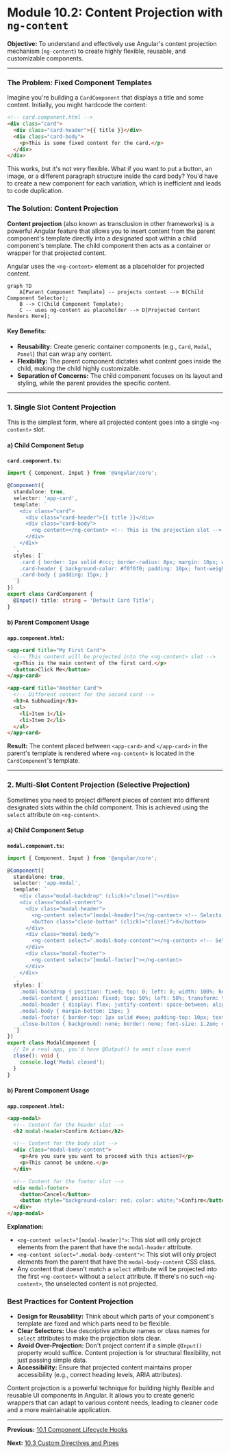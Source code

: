 # Module 10.2: Content Projection with `ng-content`

**Objective:** To understand and effectively use Angular's content projection mechanism (`ng-content`) to create highly flexible, reusable, and customizable components.

---

### The Problem: Fixed Component Templates

Imagine you're building a `CardComponent` that displays a title and some content. Initially, you might hardcode the content:

```html
<!-- card.component.html -->
<div class="card">
  <div class="card-header">{{ title }}</div>
  <div class="card-body">
    <p>This is some fixed content for the card.</p>
  </div>
</div>
```

This works, but it's not very flexible. What if you want to put a button, an image, or a different paragraph structure inside the card body? You'd have to create a new component for each variation, which is inefficient and leads to code duplication.

### The Solution: Content Projection

**Content projection** (also known as transclusion in other frameworks) is a powerful Angular feature that allows you to insert content from the parent component's template directly into a designated spot within a child component's template. The child component then acts as a container or wrapper for that projected content.

Angular uses the `<ng-content>` element as a placeholder for projected content.

```mermaid
graph TD
    A[Parent Component Template] -- projects content --> B(Child Component Selector);
    B --> C(Child Component Template);
    C -- uses ng-content as placeholder --> D[Projected Content Renders Here];
```

#### Key Benefits:

*   **Reusability:** Create generic container components (e.g., `Card`, `Modal`, `Panel`) that can wrap any content.
*   **Flexibility:** The parent component dictates what content goes inside the child, making the child highly customizable.
*   **Separation of Concerns:** The child component focuses on its layout and styling, while the parent provides the specific content.

--- 

### 1. Single Slot Content Projection

This is the simplest form, where all projected content goes into a single `<ng-content>` slot.

#### a) Child Component Setup

**`card.component.ts`:**

```typescript
import { Component, Input } from '@angular/core';

@Component({
  standalone: true,
  selector: 'app-card',
  template: `
    <div class="card">
      <div class="card-header">{{ title }}</div>
      <div class="card-body">
        <ng-content></ng-content> <!-- This is the projection slot -->
      </div>
    </div>
  `,
  styles: [`
    .card { border: 1px solid #ccc; border-radius: 8px; margin: 10px; width: 300px; }
    .card-header { background-color: #f0f0f0; padding: 10px; font-weight: bold; }
    .card-body { padding: 15px; }
  `]
})
export class CardComponent {
  @Input() title: string = 'Default Card Title';
}
```

#### b) Parent Component Usage

**`app.component.html`:**

```html
<app-card title="My First Card">
  <!-- This content will be projected into the <ng-content> slot -->
  <p>This is the main content of the first card.</p>
  <button>Click Me</button>
</app-card>

<app-card title="Another Card">
  <!-- Different content for the second card -->
  <h3>A Subheading</h3>
  <ul>
    <li>Item 1</li>
    <li>Item 2</li>
  </ul>
</app-card>
```

**Result:** The content placed between `<app-card>` and `</app-card>` in the parent's template is rendered where `<ng-content>` is located in the `CardComponent`'s template.

--- 

### 2. Multi-Slot Content Projection (Selective Projection)

Sometimes you need to project different pieces of content into different designated slots within the child component. This is achieved using the `select` attribute on `<ng-content>`.

#### a) Child Component Setup

**`modal.component.ts`:**

```typescript
import { Component, Input } from '@angular/core';

@Component({
  standalone: true,
  selector: 'app-modal',
  template: `
    <div class="modal-backdrop" (click)="close()"></div>
    <div class="modal-content">
      <div class="modal-header">
        <ng-content select="[modal-header]"></ng-content> <!-- Selects elements with modal-header attribute -->
        <button class="close-button" (click)="close()">X</button>
      </div>
      <div class="modal-body">
        <ng-content select=".modal-body-content"></ng-content> <!-- Selects elements with modal-body-content class -->
      </div>
      <div class="modal-footer">
        <ng-content select="[modal-footer]"></ng-content>
      </div>
    </div>
  `,
  styles: [`
    .modal-backdrop { position: fixed; top: 0; left: 0; width: 100%; height: 100%; background: rgba(0,0,0,0.5); z-index: 999; }
    .modal-content { position: fixed; top: 50%; left: 50%; transform: translate(-50%, -50%); background: white; padding: 20px; border-radius: 8px; z-index: 1000; min-width: 400px; }
    .modal-header { display: flex; justify-content: space-between; align-items: center; border-bottom: 1px solid #eee; padding-bottom: 10px; margin-bottom: 15px; }
    .modal-body { margin-bottom: 15px; }
    .modal-footer { border-top: 1px solid #eee; padding-top: 10px; text-align: right; }
    .close-button { background: none; border: none; font-size: 1.2em; cursor: pointer; }
  `]
})
export class ModalComponent {
  // In a real app, you'd have @Output() to emit close event
  close(): void {
    console.log('Modal closed');
  }
}
```

#### b) Parent Component Usage

**`app.component.html`:**

```html
<app-modal>
  <!-- Content for the header slot -->
  <h2 modal-header>Confirm Action</h2>

  <!-- Content for the body slot -->
  <div class="modal-body-content">
    <p>Are you sure you want to proceed with this action?</p>
    <p>This cannot be undone.</p>
  </div>

  <!-- Content for the footer slot -->
  <div modal-footer>
    <button>Cancel</button>
    <button style="background-color: red; color: white;">Confirm</button>
  </div>
</app-modal>
```

**Explanation:**

*   `<ng-content select="[modal-header]">`: This slot will only project elements from the parent that have the `modal-header` attribute.
*   `<ng-content select=".modal-body-content">`: This slot will only project elements from the parent that have the `modal-body-content` CSS class.
*   Any content that doesn't match a `select` attribute will be projected into the first `<ng-content>` without a `select` attribute. If there's no such `<ng-content>`, the unselected content is not projected.

### Best Practices for Content Projection

*   **Design for Reusability:** Think about which parts of your component's template are fixed and which parts need to be flexible.
*   **Clear Selectors:** Use descriptive attribute names or class names for `select` attributes to make the projection slots clear.
*   **Avoid Over-Projection:** Don't project content if a simple `@Input()` property would suffice. Content projection is for structural flexibility, not just passing simple data.
*   **Accessibility:** Ensure that projected content maintains proper accessibility (e.g., correct heading levels, ARIA attributes).

Content projection is a powerful technique for building highly flexible and reusable UI components in Angular. It allows you to create generic wrappers that can adapt to various content needs, leading to cleaner code and a more maintainable application.

---

**Previous:** [10.1 Component Lifecycle Hooks](./10.1-component-lifecycle-hooks.md)

**Next:** [10.3 Custom Directives and Pipes](./10.3-custom-directives-pipes.md)
